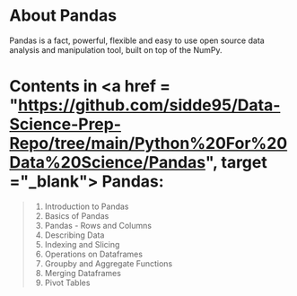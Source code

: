 # About Pandas

Pandas is a fact, powerful, flexible and easy to use open source data analysis and manipulation tool, built on top of the NumPy.

# Contents in <a href = "https://github.com/sidde95/Data-Science-Prep-Repo/tree/main/Python%20For%20Data%20Science/Pandas", target ="_blank"> Pandas</a>:

> 1. Introduction to Pandas
> 2. Basics of Pandas
> 3. Pandas - Rows and Columns
> 4. Describing Data
> 5. Indexing and Slicing
> 6. Operations on Dataframes
> 7. Groupby and Aggregate Functions
> 8. Merging Dataframes
> 9. Pivot Tables
